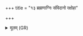 +++
title = "१३ ब्रह्मणाग्निः संविदानो रक्षोहा"

+++
<details><summary>मूलम् (GR)</summary>

ब्रह्मणाग्निः संविदानो  
रक्षोहा नुदताम् इतः ।  
अरायो यस् ते तन्वं  
दुर्णामा योनिम् आशये ॥
</details>